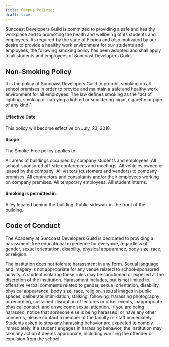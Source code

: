 ```yaml
---
title: Campus Policies
draft: true
---
```


Suncoast Developers Guild is committed to providing a safe and healthy workplace and to promoting the health and wellbeing of its students and employees. As required by the state of Florida and also motivated by our desire to provide a healthy work environment for our students and employees, the following smoking policy has been adopted and shall apply to all students and employees of Suncoast Developers Guild.

## Non-Smoking Policy

It is the policy of Suncoast Developers Guild to prohibit smoking on all school premises in order to provide and maintain a safe and healthy work environment for all employees. The law defines smoking as the "act of lighting, smoking or carrying a lighted or smoldering cigar, cigarette or pipe of any kind."

#### Effective Date

This policy will become effective on July, 23, 2018.

#### Scope

The Smoke-Free policy applies to:

All areas of buildings occupied by company students and employees.
All school-sponsored off-site conferences and meetings.
All vehicles owned or leased by the company.
All visitors (customers and vendors) to company premises.
All contractors and consultants and/or their employees working on company premises.
All temporary employees.
All student interns.

#### Smoking is permitted in:

Alley located behind the building.
Public sidewalk in the front of the building.

## Code of Conduct

The Academy at Suncoast Developers Guild is dedicated to providing a harassment-free educational
experience for everyone, regardless of gender, sexual orientation, disability, physical
appearance, body size, race, or religion.

The institution does not tolerate harassment in any form. Sexual language and imagery is not
appropriate for any venue related to school-sponsored activity. A student violating these rules
may be sanctioned or expelled at the discretion of the institution. Harassment includes, but
is not limited to, offensive verbal comments related to gender, sexual orientation, disability,
physical appearance, body size, race, religion, sexual images in public spaces, deliberate intimidation, stalking, following, harassing photography or recording, sustained disruption of
lectures or other events, inappropriate physical contact, and unwelcome sexual attention.
If you are being harassed, notice that someone else is being harassed, or have any
other concerns, please contact a member of the faculty or staff immediately.
Students asked to stop any harassing behavior are expected to comply immediately. If a
student engages in harassing behavior, the institution may take any action it deems appropriate,
including warning the offender or expulsion from the school.
